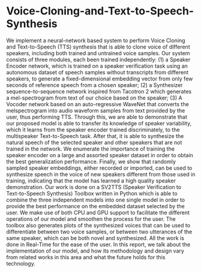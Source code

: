 # Voice-Cloning-and-Text-to-Speech-Synthesis
We implement a neural-network based system to perform Voice Cloning and Text-to-Speech
(TTS) synthesis that is able to clone voice of different speakers, including both trained and
untrained voice samples. Our system consists of three modules, each been trained
independently: (1) a Speaker Encoder network, which is trained on a speaker verification task
using an autonomous dataset of speech samples without transcripts from different speakers, to
generate a fixed-dimensional embedding vector from only few seconds of reference speech
from a chosen speaker; (2) a Synthesizer sequence-to-sequence network inspired from
Tacotron 2 which generates a mel-spectrogram from text of our choice based on the speaker;
(3) A Vocoder network based on an auto-regressive WaveNet that converts the melspectrogram
into audio waveform samples from text provided by the user, thus performing
TTS. Through this, we are able to demonstrate that our proposed model is able to transfer its
knowledge of speaker variability, which it learns from the speaker encoder trained
discriminately, to the multispeaker Text-to-Speech task. After that, it is able to synthesize the
natural speech of the selected speaker and other speakers that are not trained in the network.
We enumerate the importance of training the speaker encoder on a large and assorted speaker
dataset in order to obtain the best generalization performance. Finally, we show that randomly
sampled speaker embeddings, either recorded or imported, can be used to synthesize speech in
the voice of new speakers different from those used in training, indicating that the model has
learned a high quality speaker demonstration. Our work is done on a SV2TTS (Speaker
Verification to Text-to-Speech Synthesis) Toolbox written in Python which is able to combine
the three independent models into one single model in order to provide the best performance
on the embedded dataset selected by the user. We make use of both CPU and GPU support to
facilitate the different operations of our model and smoothen the process for the user. The
toolbox also generates plots of the synthesized voices that can be used to differentiate between
two voice samples, or between two utterances of the same speaker, which can be both novel
and synthesized. All the work is done in Real-Time for the ease of the user. In this report, we
talk about the implementation of our model, and how its methodology and design vary from
related works in this area and what the future holds for this technology.
